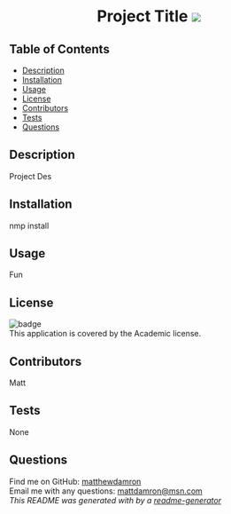 
  <h1 align="center">
    Project Title
    <img src="https://img.shields.io/badge/license-Academic-brightgreen"/>
  </h1>

  ## Table of Contents
  - [Description](#description)
  - [Installation](#installation)
  - [Usage](#usage)
  - [License](#license)
  - [Contributors](#Contributors)
  - [Tests](#tests)
  - [Questions](#questions)
  
  ## Description
  Project Des

  ## Installation
  nmp install

  ## Usage
  Fun

  ## License
  ![badge](https://img.shields.io/badge/license-Academic-brightgreen)<br />
  This application is covered by the Academic license. 

  ## Contributors
  Matt

  ## Tests
  None

  ## Questions
  Find me on GitHub: [matthewdamron](https://github.com/matthewdamron)<br />
  Email me with any questions: mattdamron@msn.com<br />
  _This README was generated with by a [readme-generator](https://github.com/matthewdamron/readme-generator)_
